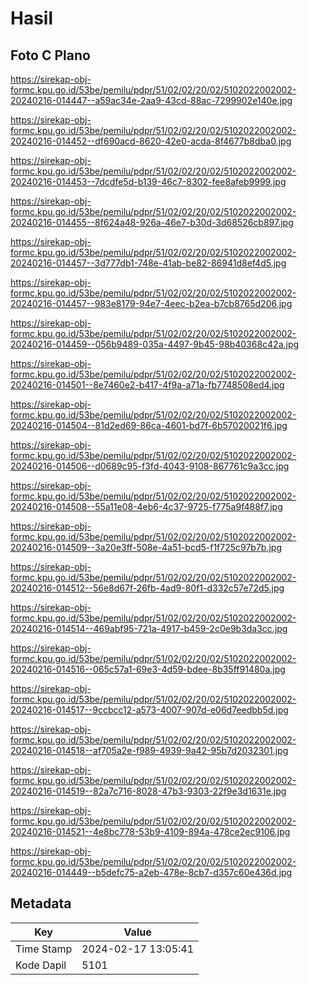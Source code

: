 # Hasil

## Foto C Plano

https://sirekap-obj-formc.kpu.go.id/53be/pemilu/pdpr/51/02/02/20/02/5102022002002-20240216-014447--a59ac34e-2aa9-43cd-88ac-7299902e140e.jpg

https://sirekap-obj-formc.kpu.go.id/53be/pemilu/pdpr/51/02/02/20/02/5102022002002-20240216-014452--df690acd-8620-42e0-acda-8f4677b8dba0.jpg

https://sirekap-obj-formc.kpu.go.id/53be/pemilu/pdpr/51/02/02/20/02/5102022002002-20240216-014453--7dcdfe5d-b139-46c7-8302-fee8afeb9999.jpg

https://sirekap-obj-formc.kpu.go.id/53be/pemilu/pdpr/51/02/02/20/02/5102022002002-20240216-014455--8f624a48-926a-46e7-b30d-3d68526cb897.jpg

https://sirekap-obj-formc.kpu.go.id/53be/pemilu/pdpr/51/02/02/20/02/5102022002002-20240216-014457--3d777db1-748e-41ab-be82-86941d8ef4d5.jpg

https://sirekap-obj-formc.kpu.go.id/53be/pemilu/pdpr/51/02/02/20/02/5102022002002-20240216-014457--983e8179-94e7-4eec-b2ea-b7cb8765d206.jpg

https://sirekap-obj-formc.kpu.go.id/53be/pemilu/pdpr/51/02/02/20/02/5102022002002-20240216-014459--056b9489-035a-4497-9b45-98b40368c42a.jpg

https://sirekap-obj-formc.kpu.go.id/53be/pemilu/pdpr/51/02/02/20/02/5102022002002-20240216-014501--8e7460e2-b417-4f9a-a71a-fb7748508ed4.jpg

https://sirekap-obj-formc.kpu.go.id/53be/pemilu/pdpr/51/02/02/20/02/5102022002002-20240216-014504--81d2ed69-86ca-4601-bd7f-6b57020021f6.jpg

https://sirekap-obj-formc.kpu.go.id/53be/pemilu/pdpr/51/02/02/20/02/5102022002002-20240216-014506--d0689c95-f3fd-4043-9108-867761c9a3cc.jpg

https://sirekap-obj-formc.kpu.go.id/53be/pemilu/pdpr/51/02/02/20/02/5102022002002-20240216-014508--55a11e08-4eb6-4c37-9725-f775a9f488f7.jpg

https://sirekap-obj-formc.kpu.go.id/53be/pemilu/pdpr/51/02/02/20/02/5102022002002-20240216-014509--3a20e3ff-508e-4a51-bcd5-f1f725c97b7b.jpg

https://sirekap-obj-formc.kpu.go.id/53be/pemilu/pdpr/51/02/02/20/02/5102022002002-20240216-014512--56e8d67f-26fb-4ad9-80f1-d332c57e72d5.jpg

https://sirekap-obj-formc.kpu.go.id/53be/pemilu/pdpr/51/02/02/20/02/5102022002002-20240216-014514--469abf95-721a-4917-b459-2c0e9b3da3cc.jpg

https://sirekap-obj-formc.kpu.go.id/53be/pemilu/pdpr/51/02/02/20/02/5102022002002-20240216-014516--065c57a1-69e3-4d59-bdee-8b35ff91480a.jpg

https://sirekap-obj-formc.kpu.go.id/53be/pemilu/pdpr/51/02/02/20/02/5102022002002-20240216-014517--9ccbcc12-a573-4007-907d-e06d7eedbb5d.jpg

https://sirekap-obj-formc.kpu.go.id/53be/pemilu/pdpr/51/02/02/20/02/5102022002002-20240216-014518--af705a2e-f989-4939-9a42-95b7d2032301.jpg

https://sirekap-obj-formc.kpu.go.id/53be/pemilu/pdpr/51/02/02/20/02/5102022002002-20240216-014519--82a7c716-8028-47b3-9303-22f9e3d1631e.jpg

https://sirekap-obj-formc.kpu.go.id/53be/pemilu/pdpr/51/02/02/20/02/5102022002002-20240216-014521--4e8bc778-53b9-4109-894a-478ce2ec9106.jpg

https://sirekap-obj-formc.kpu.go.id/53be/pemilu/pdpr/51/02/02/20/02/5102022002002-20240216-014449--b5defc75-a2eb-478e-8cb7-d357c60e436d.jpg


## Metadata

| Key        | Value               |
| ---------- | ------------------- |
| Time Stamp | 2024-02-17 13:05:41 |
| Kode Dapil | 5101                |



